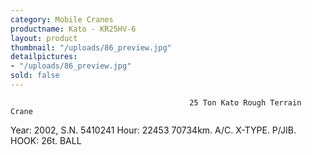 ```yaml
---
category: Mobile Cranes
productname: Kato - KR25HV-6
layout: product
thumbnail: "/uploads/86_preview.jpg"
detailpictures:
- "/uploads/86_preview.jpg"
sold: false
---
```


                                            25 Ton Kato Rough Terrain Crane
Year: 2002, S.N. 5410241
Hour: 22453
70734km.
A/C. X-TYPE. P/JIB. HOOK: 26t. BALL


